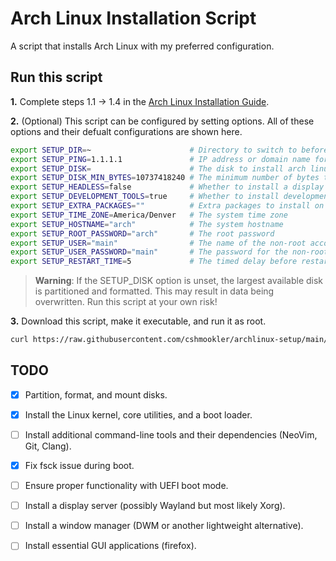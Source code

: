 # **Arch Linux Installation Script**

A script that installs Arch Linux with my preferred configuration.

## **Run this script**

**1.** Complete steps 1.1 -> 1.4 in the [Arch Linux Installation Guide](https://wiki.archlinux.org/title/installation_guide).

**2.** (Optional) This script can be configured by setting options. All of these options and their defualt configurations are shown here.

```bash
export SETUP_DIR=~                      # Directory to switch to before doing anything else
export SETUP_PING=1.1.1.1               # IP address or domain name for testing network connectivity
export SETUP_DISK=                      # The disk to install arch linux on (unset by default, an unmounted disk is automatically selected)
export SETUP_DISK_MIN_BYTES=10737418240 # The minimum number of bytes that a disk must have to be automatically selected for installation (default 10 GiB)
export SETUP_HEADLESS=false             # Whether to install a display server and other related software
export SETUP_DEVELOPMENT_TOOLS=true     # Whether to install development tools
export SETUP_EXTRA_PACKAGES=""          # Extra packages to install on the system
export SETUP_TIME_ZONE=America/Denver   # The system time zone
export SETUP_HOSTNAME="arch"            # The system hostname
export SETUP_ROOT_PASSWORD="arch"       # The root password
export SETUP_USER="main"                # The name of the non-root account
export SETUP_USER_PASSWORD="main"       # The password for the non-root account
export SETUP_RESTART_TIME=5             # The timed delay before restarting once installation is complete (-1 cancels the restart)
```

> **Warning**: If the SETUP_DISK option is unset, the largest available disk is partitioned and formatted. This may result in data being overwritten. Run this script at your own risk!

**3.** Download this script, make it executable, and run it as root.

```bash
curl https://raw.githubusercontent.com/cshmookler/archlinux-setup/main/setup.sh >setup.sh && chmod +x setup.sh && ./setup.sh
```

## **TODO**

- [X] Partition, format, and mount disks.
- [X] Install the Linux kernel, core utilities, and a boot loader.
- [ ] Install additional command-line tools and their dependencies (NeoVim, Git, Clang).
- [X] Fix fsck issue during boot.
- [ ] Ensure proper functionality with UEFI boot mode.
- [ ] Install a display server (possibly Wayland but most likely Xorg).
- [ ] Install a window manager (DWM or another lightweight alternative).
- [ ] Install essential GUI applications (firefox).


